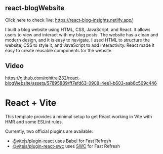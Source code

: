 ## react-blogWebsite

Click here to check live:  https://react-blog-insights.netlify.app/

I built a blog website using HTML, CSS, JavaScript, and React. It allows users to view and interact with my blog posts. The website has a clean and modern design, and it is easy to navigate. I used HTML to structure the website, CSS to style it, and JavaScript to add interactivity. React made it easy to create reusable components for the website.

## Video



https://github.com/rohitraj232/react-blogWebsite/assets/57895889/ff7efd63-0908-4ee1-b603-aab8c569c446



# React + Vite

This template provides a minimal setup to get React working in Vite with HMR and some ESLint rules.

Currently, two official plugins are available:

- [@vitejs/plugin-react](https://github.com/vitejs/vite-plugin-react/blob/main/packages/plugin-react/README.md) uses [Babel](https://babeljs.io/) for Fast Refresh
- [@vitejs/plugin-react-swc](https://github.com/vitejs/vite-plugin-react-swc) uses [SWC](https://swc.rs/) for Fast Refresh
